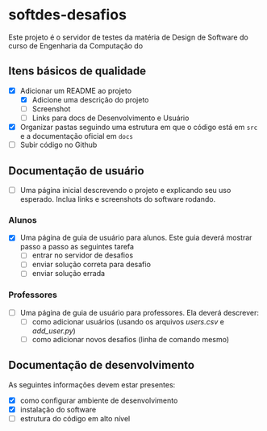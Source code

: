 # softdes-desafios

Este projeto é o servidor de testes da matéria de Design de Software do curso de Engenharia da Computação do 

## Itens básicos de qualidade

- [x] Adicionar um README ao projeto
  - [x] Adicione uma descrição do projeto
  - [ ] Screenshot
  - [ ] Links para docs de Desenvolvimento e Usuário
- [x] Organizar pastas seguindo uma estrutura em que o código está em `src` e a documentação oficial em `docs`
- [ ] Subir código no Github

## Documentação de usuário

- [ ] Uma página inicial descrevendo o projeto e explicando seu uso esperado. Inclua links e screenshots do software rodando.

### Alunos
- [x] Uma página de guia de usuário para alunos. Este guia deverá mostrar passo a passo as seguintes tarefa
  - [ ] entrar no servidor de desafios
  - [ ] enviar solução correta para desafio
  - [ ] enviar solução errada

### Professores
- [ ] Uma página de guia de usuário para professores. Ela deverá descrever:
  - [ ] como adicionar usuários (usando os arquivos _users.csv_ e _add_user.py_)
  - [ ] como adicionar novos desafios (linha de comando mesmo)

## Documentação de desenvolvimento

As seguintes informações devem estar presentes:

- [X] como configurar ambiente de desenvolvimento
- [X] instalação do software
- [ ] estrutura do código em alto nível
